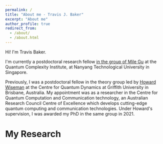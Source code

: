 ```yaml
---
permalink: /
title: "About me - Travis J. Baker"
excerpt: "About me"
author_profile: true
redirect_from: 
  - /about/
  - /about.html
---
```


Hi! I'm Travis Baker. 

I'm currently a postdoctoral research fellow [in the group of Mile Gu](https://www.quantumcomplexity.org/milegu/) at the Quantum Complexity Institute, at Nanyang Technological University in Singapore.

Previously, I was a postdoctoral fellow in the theory group led by [Howard Wiseman](https://howardwiseman.me/) at the Centre for Quantum Dynamics at Griffith University in Brisbane, Australia.
My appointment was as a researcher in the Centre for Quantum Computation and Communication technology, an Australian Research Council Centre of Excellence which develops cutting-edge quantum computing and communication technologies.
Under Howard's supervision, I was awarded my PhD in the same group in 2021.

My Research
======


